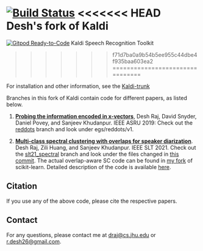 [![Build Status](https://travis-ci.com/kaldi-asr/kaldi.svg?branch=master)](https://travis-ci.com/kaldi-asr/kaldi)
<<<<<<< HEAD
Desh's fork of Kaldi
=======
[![Gitpod Ready-to-Code](https://img.shields.io/badge/Gitpod-Ready--to--Code-blue?logo=gitpod)](https://gitpod.io/#https://github.com/kaldi-asr/kaldi) 
Kaldi Speech Recognition Toolkit
>>>>>>> f71d7ba0a9b54b5ee955c44dbe4f935baa603ea2
================================

For installation and other information, see the [Kaldi-trunk](https://github.com/kaldi-asr/kaldi)

Branches in this fork of Kaldi contain code for different papers, as listed below. 

   1. [**Probing the information encoded in x-vectors**](https://arxiv.org/pdf/1909.06351.pdf), Desh Raj, David Snyder, Daniel Povey, and Sanjeev Khudanpur. IEEE ASRU 2019: Check out the [reddots](https://github.com/desh2608/kaldi/tree/reddots) branch and look under egs/reddots/v1.
   
   2. [**Multi-class spectral clustering with overlaps for speaker diarization**](https://arxiv.org/pdf/2011.02900.pdf). Desh Raj, Zili Huang, and Sanjeev Khudanpur. IEEE SLT 2021. Check out the [slt21_spectral](https://github.com/desh2608/kaldi/tree/slt21_spectral) branch and look under the files changed in [this commit](https://github.com/desh2608/kaldi/commit/2e07a9eae732b334e33d8b9d1b4f3a2c251b4b2c). The actual overlap-aware SC code can be found in [my fork](https://github.com/desh2608/scikit-learn/blob/fe74ed9573160d87aa5e40d8bd9d9af20283b3bc/sklearn/cluster/_spectral.py#L23) of scikit-learn. Detailed description of the code is available [here](https://desh2608.github.io/pages/overlap-aware-sc/).
   
## Citation

If you use any of the above code, please cite the respective papers.

## Contact

For any questions, please contact me at draj@cs.jhu.edu or r.desh26@gmail.com.
